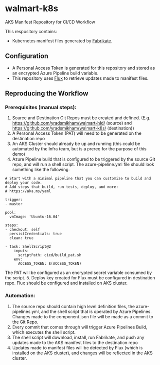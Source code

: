 # walmart-k8s

AKS Manifest Repository for CI/CD Workflow

This respository contains:
- Kubernetes manifest files generated by [Fabrikate](https://github.com/Microsoft/fabrikate).

## Configuration

- A Personal Access Token is generated for this repository and stored as an encrypted Azure Pipeline build variable.
- This repository uses [Flux](https://github.com/weaveworks/flux) to retrieve updates made to manifest files.


## Reproducing the Workflow

### Prerequisites (manual steps):
1. Source and Destination Git Repos must be created and defined.
(E.g. https://github.com/yradsmikham/walmart-hld/ (source) and https://github.com/yradsmikham/walmart-k8s/ (destination))
2. A Personal Access Token (PAT) will need to be generated on the destination repo
3. An AKS Cluster should already be up and running (this could be automated by the Infra team, but is a prereq for the purpose of this demo)
4. Azure Pipeline build that is configured to be triggered by the source Git repo, and will run a shell script. The azure-pipeline.yml file should look something like the following:


```# Starter pipeline
# Start with a minimal pipeline that you can customize to build and deploy your code.
# Add steps that build, run tests, deploy, and more:
# https://aka.ms/yaml
	  
trigger:
- master
	
pool:
  vmImage: 'Ubuntu-16.04'
	
steps:
- checkout: self
  persistCredentials: true
  clean: true
	
- task: ShellScript@2
	inputs:
	  scriptPath: cicd/build_pat.sh
	env:
	  ACCESS_TOKEN: $(ACCESS_TOKEN)
```

The PAT will be configured as an encrypted secret variable consumed by the script.
5.  Deploy key created for Flux must be configured in destination repo. Flux should be configured and installed on AKS cluster.

### Automation:
1. The source repo should contain high level definition files, the azure-pipelines.yml, and the shell script that is operated by Azure Pipelines. Changes made to the component.json file will be made as a commit to the Git Repo.
2. Every commit that comes through will trigger Azure Pipelines Build, which executes the shell script.
3. The shell script will download, install, run Fabrikate, and push any updates made to the AKS manifest files to the destination repo
4. Updates made to manifest files will be detected by Flux (which is installed on the AKS cluster), and changes will be reflected in the AKS cluster.
